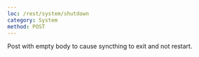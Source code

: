 ```yaml
---
loc: /rest/system/shutdown
category: System
method: POST
---
```


Post with empty body to cause syncthing to exit and not restart.

